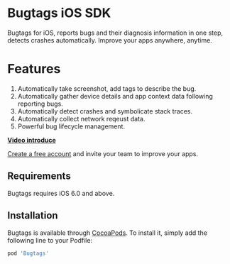 # Bugtags iOS SDK

Bugtags for iOS, reports bugs and their diagnosis information in one step, detects crashes automatically. Improve your apps anywhere, anytime.

# Features
1. Automatically take screenshot, add tags to describe the bug.
2. Automatically gather device details and app context data following reporting bugs.
3. Automatically detect crashes and symbolicate stack traces.
4. Automatically collect network reqeust data.
5. Powerful bug lifecycle management.

__[Video introduce](http://blog.bugtags.com/2015/12/23/bugtags-intro-video/)__

[Create a free account](http://bugtags.com/) and invite your team to improve your apps.

## Requirements

Bugtags requires iOS 6.0 and above.

## Installation

Bugtags is available through [CocoaPods](http://cocoapods.org). To install
it, simply add the following line to your Podfile:

``` ruby
pod 'Bugtags'
```
